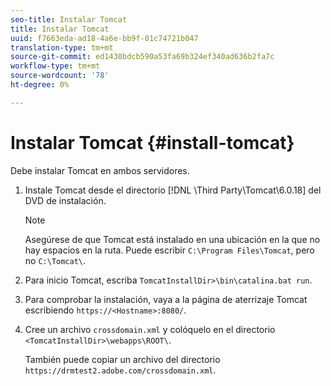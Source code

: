 ```yaml
---
seo-title: Instalar Tomcat
title: Instalar Tomcat
uuid: f7663eda-ad18-4a6e-bb9f-01c74721b047
translation-type: tm+mt
source-git-commit: ed1430bdcb590a53fa69b324ef340ad636b2fa7c
workflow-type: tm+mt
source-wordcount: '78'
ht-degree: 0%

---
```



# Instalar Tomcat {#install-tomcat}

Debe instalar Tomcat en ambos servidores.
1. Instale Tomcat desde el directorio [!DNL \Third Party\Tomcat\6.0.18\] del DVD de instalación.

   >[!NOTE]
   >
   >Asegúrese de que Tomcat está instalado en una ubicación en la que no hay espacios en la ruta. Puede escribir `C:\Program Files\Tomcat`, pero no `C:\Tomcat\`.

1. Para inicio Tomcat, escriba `TomcatInstallDir>\bin\catalina.bat run`.
1. Para comprobar la instalación, vaya a la página de aterrizaje Tomcat escribiendo `https://<Hostname>:8080/`.
1. Cree un archivo `crossdomain.xml` y colóquelo en el directorio `<TomcatInstallDir>\webapps\ROOT\`.

   También puede copiar un archivo del directorio `https://drmtest2.adobe.com/crossdomain.xml`.

